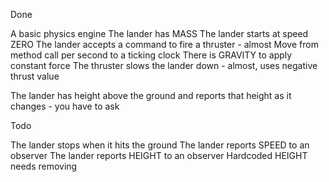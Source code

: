 Done

A basic physics engine
The lander has MASS
The lander starts at speed ZERO
The lander accepts a command to fire a thruster - almost
Move from method call per second to a ticking clock
There is GRAVITY to apply constant force
The thruster slows the lander down - almost, uses negative thrust value

The lander has height above the ground and reports that height as it changes - you have to ask



Todo

The lander stops when it hits the ground
The lander reports SPEED to an observer
The lander reports HEIGHT to an observer
Hardcoded HEIGHT needs removing